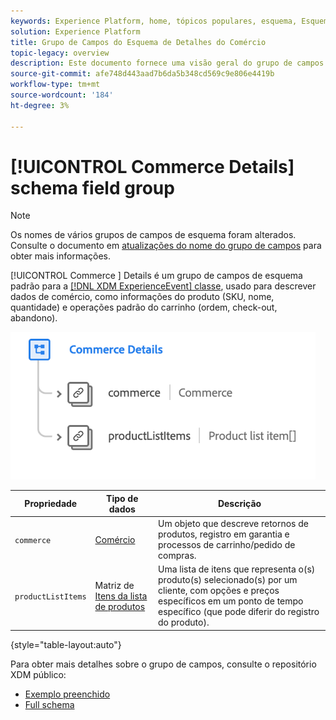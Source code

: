 ```yaml
---
keywords: Experience Platform, home, tópicos populares, esquema, Esquema, XDM, ExperienceEvent, campos, esquemas, Esquemas, Design de esquema, grupo de campos, grupo de campos;
solution: Experience Platform
title: Grupo de Campos do Esquema de Detalhes do Comércio
topic-legacy: overview
description: Este documento fornece uma visão geral do grupo de campos Detalhes de comércio .
source-git-commit: afe748d443aad7b6da5b348cd569c9e806e4419b
workflow-type: tm+mt
source-wordcount: '184'
ht-degree: 3%

---
```



# [!UICONTROL Commerce Details] schema field group

>[!NOTE]
>
>Os nomes de vários grupos de campos de esquema foram alterados. Consulte o documento em [atualizações do nome do grupo de campos](../name-updates.md) para obter mais informações.

[!UICONTROL Commerce ] Details é um grupo de campos de esquema padrão para a  [[!DNL XDM ExperienceEvent] classe](../../classes/experienceevent.md), usado para descrever dados de comércio, como informações do produto (SKU, nome, quantidade) e operações padrão do carrinho (ordem, check-out, abandono).

![](../../images/field-groups/commerce-details.png)

| Propriedade | Tipo de dados | Descrição |
| --- | --- | --- |
| `commerce` | [Comércio](../../data-types/commerce.md) | Um objeto que descreve retornos de produtos, registro em garantia e processos de carrinho/pedido de compras. |
| `productListItems` | Matriz de [Itens da lista de produtos](../../data-types/product-list-item.md) | Uma lista de itens que representa o(s) produto(s) selecionado(s) por um cliente, com opções e preços específicos em um ponto de tempo específico (que pode diferir do registro do produto). |

{style=&quot;table-layout:auto&quot;}

Para obter mais detalhes sobre o grupo de campos, consulte o repositório XDM público:

* [Exemplo preenchido](https://github.com/adobe/xdm/blob/master/components/fieldgroups/experience-event/experienceevent-commerce.example.1.json)
* [Full schema](https://github.com/adobe/xdm/blob/master/components/fieldgroups/experience-event/experienceevent-commerce.schema.json)
